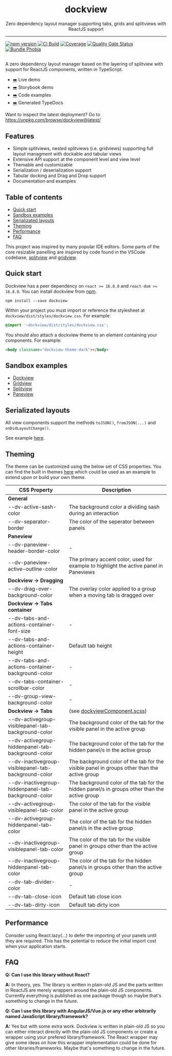 <div align="center">
<h1>dockview</h1>

<p>Zero dependency layout manager supporting tabs, grids and splitviews with ReactJS support</p>

</div>

---

[![npm version](https://badge.fury.io/js/dockview.svg)](https://www.npmjs.com/package/dockview)
[![CI Build](https://github.com/mathuo/dockview/workflows/CI/badge.svg)](https://github.com/mathuo/dockview/actions?query=workflow%3ACI)
[![Coverage](https://sonarcloud.io/api/project_badges/measure?project=mathuo_dockview&metric=coverage)](https://sonarcloud.io/summary/overall?id=mathuo_dockview)
[![Quality Gate Status](https://sonarcloud.io/api/project_badges/measure?project=mathuo_dockview&metric=alert_status)](https://sonarcloud.io/summary/overall?id=mathuo_dockview)
[![Bundle Phobia](https://badgen.net/bundlephobia/minzip/dockview)](https://bundlephobia.com/result?p=dockview)

##

A zero dependency layout manager based on the layering of splitview with support for ReactJS components, written in TypeScript.

-   [➡️](https://mathuo.github.io/dockview/) Live demo
-   [➡️](https://mathuo.github.io/dockview/output/storybook-static) Storybook demo
-   [➡️](https://github.com/mathuo/dockview/tree/master/packages/dockview-demo/src/stories) Code examples
-   [➡️](https://mathuo.github.io/dockview/output/docs/index.html) Generated TypeDocs

Want to inspect the latest deployment? Go to https://unpkg.com/browse/dockview@latest/

## Features

-   Simple splitviews, nested splitviews (i.e. gridviews) supporting full layout managment with
    dockable and tabular views
-   Extensive API support at the component level and view level
-   Themable and customizable
-   Serialization / deserialization support
-   Tabular docking and Drag and Drop support
-   Documentation and examples

## Table of contents

-   [Quick start](#quick-start)
-   [Sandbox examples](#sandbox-examples)
-   [Serializated layouts](#serializated-layouts)
-   [Theming](#theming)
-   [Performance](#performance)
-   [FAQ](#faq)

This project was inspired by many popular IDE editors. Some parts of the core resizable panelling are inspired by code found in the VSCode codebase, [splitview](https://github.com/microsoft/vscode/tree/main/src/vs/base/browser/ui/splitview) and [gridview](https://github.com/microsoft/vscode/tree/main/src/vs/base/browser/ui/grid).

## Quick start

Dockview has a peer dependency on `react >= 16.8.0` and `react-dom >= 16.8.0`. You can install dockview from [npm](https://www.npmjs.com/package/dockview).

```
npm install --save dockview
```

Within your project you must import or reference the stylesheet at `dockview/dist/styles/dockview.css`. For example:

```css
@import '~dockview/dist/styles/dockview.css';
```

You should also attach a dockview theme to an element containing your components. For example:

```html
<body classname="dockview-theme-dark"></body>
```

## Sandbox examples

-   [Dockview](https://codesandbox.io/s/simple-dockview-t6491)
-   [Gridview](https://codesandbox.io/s/simple-gridview-jrp0n)
-   [Splitview](https://codesandbox.io/s/simple-splitview-l53nn)
-   [Paneview](https://codesandbox.io/s/simple-paneview-v8qvb)

## Serializated layouts

All view components support the methods `toJSON()`, `fromJSON(...)` and `onDidLayoutChange()`.

See example [here](https://codesandbox.io/s/workspace-saving-example-euo5d).

## Theming

The theme can be customized using the below set of CSS properties. You can find the built in themes [here](https://github.com/mathuo/dockview/blob/master/packages/dockview/src/theme.scss) which could be used as an example to extend upon or build your own theme.

| CSS Property                                         | Description                                                                                                                          |
| ---------------------------------------------------- | ------------------------------------------------------------------------------------------------------------------------------------ |
| **General**                                          |
| --dv-active-sash-color                               | The background color a dividing sash during an interaction                                                                           |
| --dv-separator-border                                | The color of the seperator between panels                                                                                            |
| **Paneview**                                         |
| --dv-paneview-header-border-color                    | -                                                                                                                                    |
| --dv-paneview-active-outline-color                   | The primary accent color, used for example to highlight the active panel in Paneviews                                                |
| **Dockview -> Dragging**                             |
| --dv-drag-over-background-color                      | The overlay color applied to a group when a moving tab is dragged over                                                               |
| **Dockview -> Tabs container**                       |
| --dv-tabs-and-actions-container-font-size            | -                                                                                                                                    |
| --dv-tabs-and-actions-container-height               | Default tab height                                                                                                                   |
| --dv-tabs-and-actions-container-background-color     | -                                                                                                                                    |
| --dv-tabs-container-scrollbar-color                  | -                                                                                                                                    |
| --dv-group-view-background-color                     | -                                                                                                                                    |
| **Dockview -> Tabs**                                 | (see [dockviewComponent.scss](https://github.com/mathuo/dockview/blob/master/packages/dockview/src/dockview/dockviewComponent.scss)) |
| --dv-activegroup-visiblepanel-tab-background-color   | The background color of the tab for the visible panel in the active group                                                            |
| --dv-activegroup-hiddenpanel-tab-background-color    | The background color of the tab for the hidden panel/s in the active group                                                           |
| --dv-inactivegroup-visiblepanel-tab-background-color | The background color of the tab for the visible panel in groups other than the active group                                          |
| --dv-inactivegroup-hiddenpanel-tab-background-color  | The background color of the tab for the hidden panel/s in groups other than the active group                                         |
| --dv-activegroup-visiblepanel-tab-color              | The color of the tab for the visible panel in the active group                                                                       |
| --dv-activegroup-hiddenpanel-tab-color               | The color of the tab for the hidden panel/s in the active group                                                                      |
| --dv-inactivegroup-visiblepanel-tab-color            | The color of the tab for the visible panel in groups other than the active group                                                     |
| --dv-inactivegroup-hiddenpanel-tab-color             | The color of the tab for the hidden panel/s in groups other than the active group                                                    |
| --dv-tab-divider-color                               | -                                                                                                                                    |
| --dv-tab-close-icon                                  | Default tab close icon                                                                                                               |
| --dv-tab-dirty-icon                                  | Default tab dirty icon                                                                                                               |

## Performance

Consider using React.lazy(...) to defer the importing of your panels until they are required. This has the potential to reduce the initial import cost when your application starts.

## FAQ

**Q: Can I use this library without React?**

**A:** In theory, yes. The library is written in plain-old JS and the parts written in ReactJS are merely wrappers around the plain-old JS components. Currently everything is published as one package though so maybe that's something to change in the future.

**Q: Can I use this library with AngularJS/Vue.js or any other arbitrarily named JavaScript library/framework?**

**A:** Yes but with some extra work. Dockview is written in plain-old JS so you can either interact directly with the plain-old JS components or create a wrapper using your prefered library/framework. The React wrapper may give some ideas on how this wrapper implementation could be done for other libraries/frameworks. Maybe that's something to change in the future.
